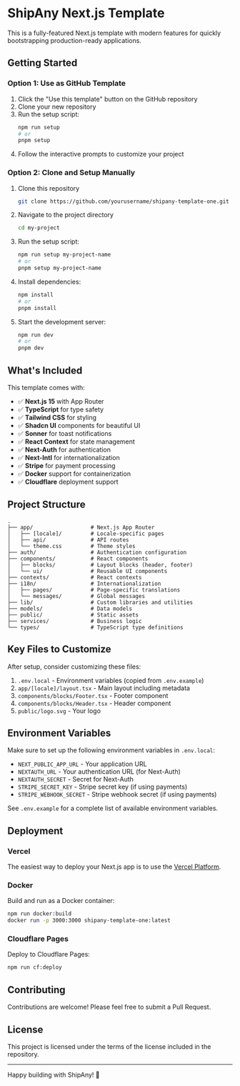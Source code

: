 # ShipAny Next.js Template

This is a fully-featured Next.js template with modern features for quickly bootstrapping production-ready applications.

## Getting Started

### Option 1: Use as GitHub Template

1. Click the "Use this template" button on the GitHub repository
2. Clone your new repository
3. Run the setup script:
   ```bash
   npm run setup
   # or
   pnpm setup
   ```
4. Follow the interactive prompts to customize your project

### Option 2: Clone and Setup Manually

1. Clone this repository
   ```bash
   git clone https://github.com/yourusername/shipany-template-one.git my-project
   ```
2. Navigate to the project directory
   ```bash
   cd my-project
   ```
3. Run the setup script:
   ```bash
   npm run setup my-project-name
   # or
   pnpm setup my-project-name
   ```
4. Install dependencies:
   ```bash
   npm install
   # or
   pnpm install
   ```
5. Start the development server:
   ```bash
   npm run dev
   # or
   pnpm dev
   ```

## What's Included

This template comes with:

- ✅ **Next.js 15** with App Router
- ✅ **TypeScript** for type safety
- ✅ **Tailwind CSS** for styling
- ✅ **Shadcn UI** components for beautiful UI
- ✅ **Sonner** for toast notifications
- ✅ **React Context** for state management
- ✅ **Next-Auth** for authentication
- ✅ **Next-Intl** for internationalization
- ✅ **Stripe** for payment processing
- ✅ **Docker** support for containerization
- ✅ **Cloudflare** deployment support

## Project Structure

```
.
├── app/                  # Next.js App Router
│   ├── [locale]/         # Locale-specific pages
│   ├── api/              # API routes
│   └── theme.css         # Theme styles
├── auth/                 # Authentication configuration
├── components/           # React components
│   ├── blocks/           # Layout blocks (header, footer)
│   └── ui/               # Reusable UI components
├── contexts/             # React contexts
├── i18n/                 # Internationalization
│   ├── pages/            # Page-specific translations
│   └── messages/         # Global messages
├── lib/                  # Custom libraries and utilities
├── models/               # Data models
├── public/               # Static assets
├── services/             # Business logic
└── types/                # TypeScript type definitions
```

## Key Files to Customize

After setup, consider customizing these files:

1. `.env.local` - Environment variables (copied from `.env.example`)
2. `app/[locale]/layout.tsx` - Main layout including metadata
3. `components/blocks/Footer.tsx` - Footer component
4. `components/blocks/Header.tsx` - Header component
5. `public/logo.svg` - Your logo

## Environment Variables

Make sure to set up the following environment variables in `.env.local`:

- `NEXT_PUBLIC_APP_URL` - Your application URL
- `NEXTAUTH_URL` - Your authentication URL (for Next-Auth)
- `NEXTAUTH_SECRET` - Secret for Next-Auth
- `STRIPE_SECRET_KEY` - Stripe secret key (if using payments)
- `STRIPE_WEBHOOK_SECRET` - Stripe webhook secret (if using payments)

See `.env.example` for a complete list of available environment variables.

## Deployment

### Vercel

The easiest way to deploy your Next.js app is to use the [Vercel Platform](https://vercel.com/).

### Docker

Build and run as a Docker container:

```bash
npm run docker:build
docker run -p 3000:3000 shipany-template-one:latest
```

### Cloudflare Pages

Deploy to Cloudflare Pages:

```bash
npm run cf:deploy
```

## Contributing

Contributions are welcome! Please feel free to submit a Pull Request.

## License

This project is licensed under the terms of the license included in the repository.

---

Happy building with ShipAny! 🚀 